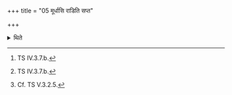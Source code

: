 +++
title = "05 मूर्धासि राडिति सप्त"

+++

<details><summary>थिते</summary>

5. With muūrdhāsi rāṭ...[^1] he places the seven Valakhilyā-(bricks) turned to the west in the east; with yantrī rāṭ...[^2] (he places) the (other) seven Vālakhilyās turned to the east, in the west.[^3]   

[^1]: TS IV.3.7.b.   

[^2]: TS IV.3.7.b.   

[^3]: Cf. TS V.3.2.5.    
</details>
